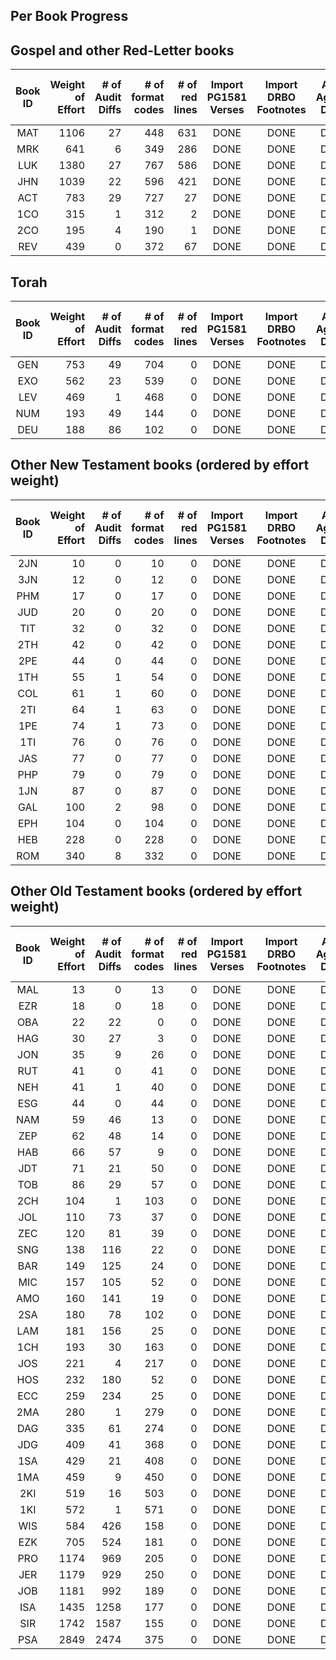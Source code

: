 

## Per Book Progress

## Gospel and other Red-Letter books

|Book ID | Weight<br>of<br>Effort | # of<br>Audit<br>Diffs<br> | # of<br>format<br>codes | # of<br>red<br>lines | Import<br>PG1581<br>Verses | Import<br>DRBO<br>Footnotes | Audit<br>Against<br>DRBO | Which<br>Matches<br>1971-TAN | Apply<br>Audit<br>Diffs | Apply<br>format<br>Codes | Apply<br>Red<br>Codes |
| :---:  |  ---:   |  ---:   |  ---:   |  ---:   |  :---:  |  :---:  |  :---:  |  :---:  |  :---:  |  :---:  |  :---:  |
| MAT | 1106 |   27 |  448 |  631 | DONE | DONE | DONE | WIP  | WIP  | WIP  | WIP | 
| MRK |  641 |    6 |  349 |  286 | DONE | DONE | DONE |      |      |      |    | 
| LUK | 1380 |   27 |  767 |  586 | DONE | DONE | DONE |      |      |      |    | 
| JHN | 1039 |   22 |  596 |  421 | DONE | DONE | DONE |      |      |      |    | 
| ACT |  783 |   29 |  727 |   27 | DONE | DONE | DONE |      |      |      |    | 
| 1CO |  315 |    1 |  312 |    2 | DONE | DONE | DONE |      |      |      |    | 
| 2CO |  195 |    4 |  190 |    1 | DONE | DONE | DONE |      |      |      |    | 
| REV |  439 |    0 |  372 |   67 | DONE | DONE | DONE |      |      |      |    | 

## Torah

|Book ID | Weight<br>of<br>Effort | # of<br>Audit<br>Diffs<br> | # of<br>format<br>codes | # of<br>red<br>lines | Import<br>PG1581<br>Verses | Import<br>DRBO<br>Footnotes | Audit<br>Against<br>DRBO | Which<br>Matches<br>1971-TAN | Apply<br>Audit<br>Diffs | Apply<br>format<br>Codes |
| :---:  |  ---:   |  ---:   |  ---:   |  ---:   |  :---:  |  :---:  |  :---:  |  :---:  |  :---:  |  :---:  |
| GEN |  753 |   49 |  704 |    0 | DONE | DONE | DONE |      |      |      |
| EXO |  562 |   23 |  539 |    0 | DONE | DONE | DONE |      |      |      |
| LEV |  469 |    1 |  468 |    0 | DONE | DONE | DONE |      |      |      |
| NUM |  193 |   49 |  144 |    0 | DONE | DONE | DONE |      |      |      |
| DEU |  188 |   86 |  102 |    0 | DONE | DONE | DONE |      |      |      |

## Other New Testament books (ordered by effort weight)

|Book ID | Weight<br>of<br>Effort | # of<br>Audit<br>Diffs<br> | # of<br>format<br>codes | # of<br>red<br>lines | Import<br>PG1581<br>Verses | Import<br>DRBO<br>Footnotes | Audit<br>Against<br>DRBO | Which<br>Matches<br>1971-TAN | Apply<br>Audit<br>Diffs | Apply<br>format<br>Codes |
| :---:  |  ---:   |  ---:   |  ---:   |  ---:   |  :---:  |  :---:  |  :---:  |  :---:  |  :---:  |  :---:  |
| 2JN |   10 |    0 |   10 |    0 | DONE | DONE | DONE |      |      |      |
| 3JN |   12 |    0 |   12 |    0 | DONE | DONE | DONE |      |      |      |
| PHM |   17 |    0 |   17 |    0 | DONE | DONE | DONE |      |      |      |
| JUD |   20 |    0 |   20 |    0 | DONE | DONE | DONE |      |      |      |
| TIT |   32 |    0 |   32 |    0 | DONE | DONE | DONE |      |      |      |
| 2TH |   42 |    0 |   42 |    0 | DONE | DONE | DONE |      |      |      |
| 2PE |   44 |    0 |   44 |    0 | DONE | DONE | DONE |      |      |      |
| 1TH |   55 |    1 |   54 |    0 | DONE | DONE | DONE |      |      |      |
| COL |   61 |    1 |   60 |    0 | DONE | DONE | DONE |      |      |      |
| 2TI |   64 |    1 |   63 |    0 | DONE | DONE | DONE |      |      |      |
| 1PE |   74 |    1 |   73 |    0 | DONE | DONE | DONE |      |      |      |
| 1TI |   76 |    0 |   76 |    0 | DONE | DONE | DONE |      |      |      |
| JAS |   77 |    0 |   77 |    0 | DONE | DONE | DONE |      |      |      |
| PHP |   79 |    0 |   79 |    0 | DONE | DONE | DONE |      |      |      |
| 1JN |   87 |    0 |   87 |    0 | DONE | DONE | DONE |      |      |      |
| GAL |  100 |    2 |   98 |    0 | DONE | DONE | DONE |      |      |      |
| EPH |  104 |    0 |  104 |    0 | DONE | DONE | DONE |      |      |      |
| HEB |  228 |    0 |  228 |    0 | DONE | DONE | DONE |      |      |      |
| ROM |  340 |    8 |  332 |    0 | DONE | DONE | DONE |      |      |      |

## Other Old Testament books (ordered by effort weight)

|Book ID | Weight<br>of<br>Effort | # of<br>Audit<br>Diffs<br> | # of<br>format<br>codes | # of<br>red<br>lines | Import<br>PG1581<br>Verses | Import<br>DRBO<br>Footnotes | Audit<br>Against<br>DRBO | Which<br>Matches<br>1971-TAN | Apply<br>Audit<br>Diffs | Apply<br>format<br>Codes |
| :---:  |  ---:   |  ---:   |  ---:   |  ---:   |  :---:  |  :---:  |  :---:  |  :---:  |  :---:  |  :---:  |
| MAL |   13 |    0 |   13 |    0 | DONE | DONE | DONE |      |      |      |
| EZR |   18 |    0 |   18 |    0 | DONE | DONE | DONE |      |      |      |
| OBA |   22 |   22 |    0 |    0 | DONE | DONE | DONE |      |      |      |
| HAG |   30 |   27 |    3 |    0 | DONE | DONE | DONE |      |      |      |
| JON |   35 |    9 |   26 |    0 | DONE | DONE | DONE |      |      |      |
| RUT |   41 |    0 |   41 |    0 | DONE | DONE | DONE |      |      |      |
| NEH |   41 |    1 |   40 |    0 | DONE | DONE | DONE |      |      |      |
| ESG |   44 |    0 |   44 |    0 | DONE | DONE | DONE |      |      |      |
| NAM |   59 |   46 |   13 |    0 | DONE | DONE | DONE |      |      |      |
| ZEP |   62 |   48 |   14 |    0 | DONE | DONE | DONE |      |      |      |
| HAB |   66 |   57 |    9 |    0 | DONE | DONE | DONE |      |      |      |
| JDT |   71 |   21 |   50 |    0 | DONE | DONE | DONE |      |      |      |
| TOB |   86 |   29 |   57 |    0 | DONE | DONE | DONE |      |      |      |
| 2CH |  104 |    1 |  103 |    0 | DONE | DONE | DONE |      |      |      |
| JOL |  110 |   73 |   37 |    0 | DONE | DONE | DONE |      |      |      |
| ZEC |  120 |   81 |   39 |    0 | DONE | DONE | DONE |      |      |      |
| SNG |  138 |  116 |   22 |    0 | DONE | DONE | DONE |      |      |      |
| BAR |  149 |  125 |   24 |    0 | DONE | DONE | DONE |      |      |      |
| MIC |  157 |  105 |   52 |    0 | DONE | DONE | DONE |      |      |      |
| AMO |  160 |  141 |   19 |    0 | DONE | DONE | DONE |      |      |      |
| 2SA |  180 |   78 |  102 |    0 | DONE | DONE | DONE |      |      |      |
| LAM |  181 |  156 |   25 |    0 | DONE | DONE | DONE |      |      |      |
| 1CH |  193 |   30 |  163 |    0 | DONE | DONE | DONE |      |      |      |
| JOS |  221 |    4 |  217 |    0 | DONE | DONE | DONE |      |      |      |
| HOS |  232 |  180 |   52 |    0 | DONE | DONE | DONE |      |      |      |
| ECC |  259 |  234 |   25 |    0 | DONE | DONE | DONE |      |      |      |
| 2MA |  280 |    1 |  279 |    0 | DONE | DONE | DONE |      |      |      |
| DAG |  335 |   61 |  274 |    0 | DONE | DONE | DONE |      |      |      |
| JDG |  409 |   41 |  368 |    0 | DONE | DONE | DONE |      |      |      |
| 1SA |  429 |   21 |  408 |    0 | DONE | DONE | DONE |      |      |      |
| 1MA |  459 |    9 |  450 |    0 | DONE | DONE | DONE |      |      |      |
| 2KI |  519 |   16 |  503 |    0 | DONE | DONE | DONE |      |      |      |
| 1KI |  572 |    1 |  571 |    0 | DONE | DONE | DONE |      |      |      |
| WIS |  584 |  426 |  158 |    0 | DONE | DONE | DONE |      |      |      |
| EZK |  705 |  524 |  181 |    0 | DONE | DONE | DONE |      |      |      |
| PRO | 1174 |  969 |  205 |    0 | DONE | DONE | DONE |      |      |      |
| JER | 1179 |  929 |  250 |    0 | DONE | DONE | DONE |      |      |      |
| JOB | 1181 |  992 |  189 |    0 | DONE | DONE | DONE |      |      |      |
| ISA | 1435 | 1258 |  177 |    0 | DONE | DONE | DONE |      |      |      |
| SIR | 1742 | 1587 |  155 |    0 | DONE | DONE | DONE |      |      |      |
| PSA | 2849 | 2474 |  375 |    0 | DONE | DONE | DONE |      |      |      |

